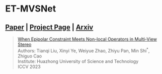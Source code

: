 # ET-MVSNet

## [Paper]() | [Project Page]() | [Arxiv]()

> [When Epipolar Constraint Meets Non-local Operators in Multi-View Stereo]()  
> Authors: Tianqi Liu, Xinyi Ye, Weiyue Zhao, Zhiyu Pan, Min Shi<sup>*</sup>, Zhiguo Cao  
> Institute: Huazhong University of Science and Technology  
> ICCV 2023  



